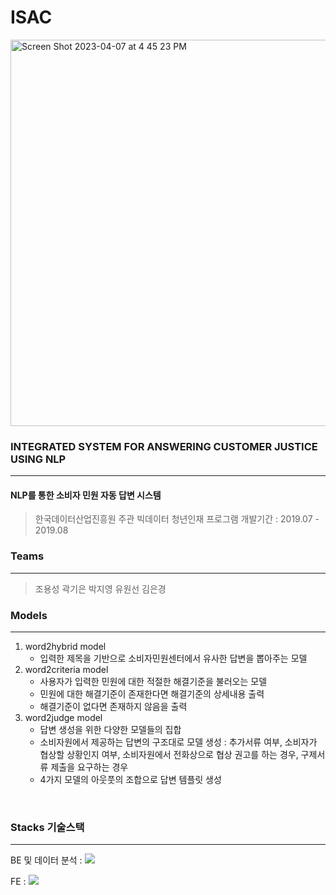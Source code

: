 # ISAC
<img width="618" alt="Screen Shot 2023-04-07 at 4 45 23 PM" src="https://user-images.githubusercontent.com/48539539/230565926-29d4f951-1984-4830-9d68-5cdd70da8ad3.png">


<br>

### INTEGRATED SYSTEM FOR ANSWERING CUSTOMER JUSTICE USING NLP

---
#### NLP를 통한 소비자 민원 자동 답변 시스템
> 한국데이터산업진흥원 주관 빅데이터 청년인재 프로그램
> 개발기간 : 2019.07 - 2019.08


### Teams
---
> 조용성
> 곽기은
> 박지영
> 유원선
> 김은경

### Models
---
1. word2hybrid model
   * 입력한 제목을 기반으로 소비자민원센터에서 유사한 답변을 뽑아주는 모델
2. word2criteria model
   * 사용자가 입력한 민원에 대한 적절한 해결기준을 불러오는 모델
   * 민원에 대한 해결기준이 존재한다면 해결기준의 상세내용 출력
   * 해결기준이 없다면 존재하지 않음을 출력
3. word2judge model
   * 답변 생성을 위한 다양한 모델들의 집합
   * 소비자원에서 제공하는 답변의 구조대로 모델 생성 :  추가서류 여부, 소비자가 협상할 상황인지 여부, 소비자원에서 전화상으로 협상 권고를 하는 경우, 구제서류 제출을 요구하는 경우
   * 4가지 모델의 아웃풋의 조합으로 답변 템플릿 생성

<br>

### Stacks 기술스택
---
BE 및 데이터 분석 :   <img src="https://img.shields.io/badge/python-3776AB?style=for-the-badge&logo=python&logoColor=white"> 

FE :   <img src="https://img.shields.io/badge/Django-092E20?style=for-the-badge&logo=django&logoColor=white"> 
